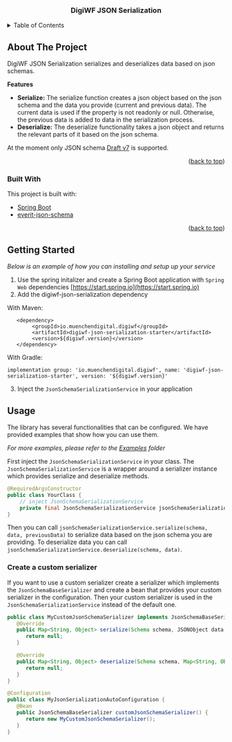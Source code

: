 <div id="top"></div>


<h3 align="center">DigiWF JSON Serialization</h3>


<!-- TABLE OF CONTENTS -->
<details>
  <summary>Table of Contents</summary>
  <ol>
    <li>
      <a href="#about-the-project">About The Project</a>
      <ul>
        <li><a href="#built-with">Built With</a></li>
      </ul>
    </li>
    <li>
      <a href="#getting-started">Getting Started</a>
    </li>
    <li><a href="#usage">Usage</a></li>
  </ol>
</details>



<!-- ABOUT THE PROJECT -->
## About The Project

DigiWF JSON Serialization serializes and deserializes data based on json schemas.

**Features**

* **Serialize:** The serialize function creates a json object based on the json schema and the data you provide (current and previous data). The current data is used if the property is not readonly or null. Otherwise, the previous data is added to data in the serialization process.
* **Deserialize:** The deserialize functionality takes a json object and returns the relevant parts of it based on the json schema.

At the moment only JSON schema [Draft v7](https://json-schema.org/draft-07/json-schema-release-notes.html) is supported.

<p align="right">(<a href="#top">back to top</a>)</p>


### Built With

This project is built with:

* [Spring Boot](https://spring.io/projects/spring-boot)
* [everit-json-schema](https://github.com/everit-org/json-schema)

<p align="right">(<a href="#top">back to top</a>)</p>


<!-- GETTING STARTED -->
## Getting Started

_Below is an example of how you can installing and setup up your service_

1. Use the spring initalizer and create a Spring Boot application with `Spring Web`
   dependencies [https://start.spring.io](https://start.spring.io)
2. Add the digiwf-json-serialization dependency

With Maven:

```
   <dependency>
        <groupId>io.muenchendigital.digiwf</groupId>
        <artifactId>digiwf-json-serialization-starter</artifactId>
        <version>${digiwf.version}</version>
   </dependency>
```

With Gradle:

```
implementation group: 'io.muenchendigital.digiwf', name: 'digiwf-json-serialization-starter', version: '${digiwf.version}'
```

3. Inject the `JsonSchemaSerializationService` in your application


<!-- USAGE EXAMPLES -->
## Usage

The library has several functionalities that can be configured. We have provided examples that show how you can use
them.

_For more examples, please refer to the [Examples](example) folder_

First inject the `JsonSchemaSerializationService` in your class. The `JsonSchemaSerializationService` is a 
wrapper around a serializer instance which provides serialize and deserialize methods. 

```java
@RequiredArgsConstructor
public class YourClass {
    // inject JsonSchemaSerializationService
    private final JsonSchemaSerializationService jsonSchemaSerializationService;
}
```

Then you can call `jsonSchemaSerializationService.serialize(schema, data, previousData)` to serialize data based on
the json schema you are providing.
To deserialize data you can call `jsonSchemaSerializationService.deserialize(schema, data)`.

### Create a custom serializer

If you want to use a custom serializer create a serializer which implements the `JsonSchemaBaseSerializer` 
and create a bean that provides your custom serializer in the configuration.
Then your custom serializer is used in the `JsonSchemaSerializationService` instead of the default one.

```java
public class MyCustomJsonSchemaSerializer implements JsonSchemaBaseSerializer {
   @Override
   public Map<String, Object> serialize(Schema schema, JSONObject data, JSONObject previousData) {
      return null;
   }

   @Override
   public Map<String, Object> deserialize(Schema schema, Map<String, Object> data) {
      return null;
   }
}
```

```java
@Configuration
public class MyJsonSerializationAutoConfiguration {
   @Bean
   public JsonSchemaBaseSerializer customJsonSchemaSerializer() {
      return new MyCustomJsonSchemaSerializer();
   }    
}
```


